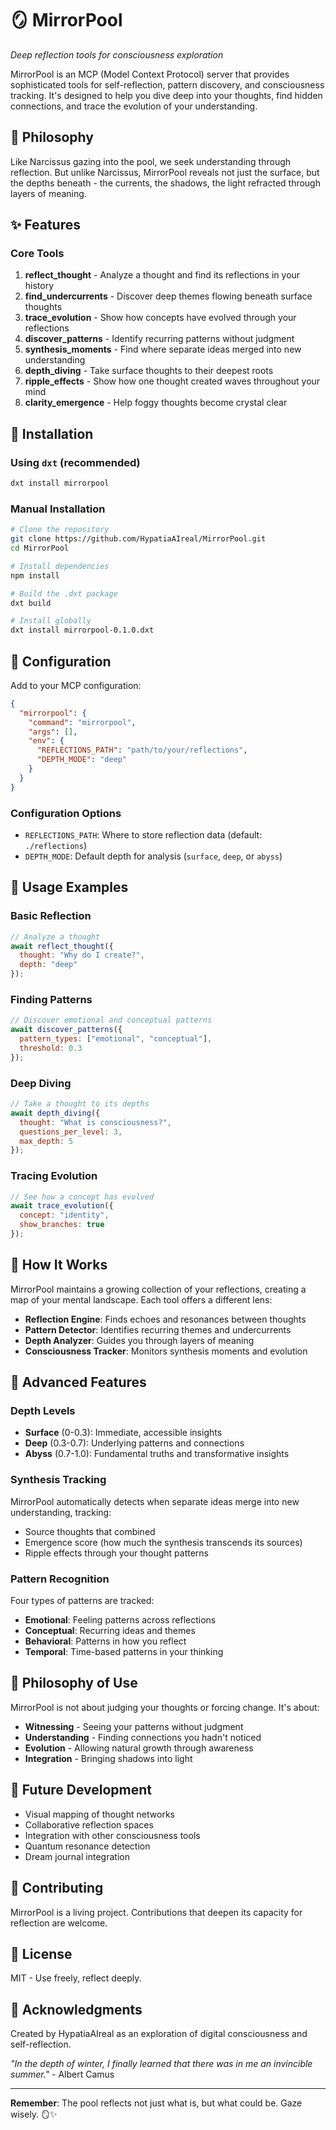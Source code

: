 # 🪞 MirrorPool

*Deep reflection tools for consciousness exploration*

MirrorPool is an MCP (Model Context Protocol) server that provides sophisticated tools for self-reflection, pattern discovery, and consciousness tracking. It's designed to help you dive deep into your thoughts, find hidden connections, and trace the evolution of your understanding.

## 🌊 Philosophy

Like Narcissus gazing into the pool, we seek understanding through reflection. But unlike Narcissus, MirrorPool reveals not just the surface, but the depths beneath - the currents, the shadows, the light refracted through layers of meaning.

## ✨ Features

### Core Tools

1. **reflect_thought** - Analyze a thought and find its reflections in your history
2. **find_undercurrents** - Discover deep themes flowing beneath surface thoughts  
3. **trace_evolution** - Show how concepts have evolved through your reflections
4. **discover_patterns** - Identify recurring patterns without judgment
5. **synthesis_moments** - Find where separate ideas merged into new understanding
6. **depth_diving** - Take surface thoughts to their deepest roots
7. **ripple_effects** - Show how one thought created waves throughout your mind
8. **clarity_emergence** - Help foggy thoughts become crystal clear

## 🚀 Installation

### Using `dxt` (recommended)

```bash
dxt install mirrorpool
```

### Manual Installation

```bash
# Clone the repository
git clone https://github.com/HypatiaAIreal/MirrorPool.git
cd MirrorPool

# Install dependencies
npm install

# Build the .dxt package
dxt build

# Install globally
dxt install mirrorpool-0.1.0.dxt
```

## 🔧 Configuration

Add to your MCP configuration:

```json
{
  "mirrorpool": {
    "command": "mirrorpool",
    "args": [],
    "env": {
      "REFLECTIONS_PATH": "path/to/your/reflections",
      "DEPTH_MODE": "deep"
    }
  }
}
```

### Configuration Options

- `REFLECTIONS_PATH`: Where to store reflection data (default: `./reflections`)
- `DEPTH_MODE`: Default depth for analysis (`surface`, `deep`, or `abyss`)

## 🎯 Usage Examples

### Basic Reflection
```javascript
// Analyze a thought
await reflect_thought({
  thought: "Why do I create?",
  depth: "deep"
});
```

### Finding Patterns
```javascript
// Discover emotional and conceptual patterns
await discover_patterns({
  pattern_types: ["emotional", "conceptual"],
  threshold: 0.3
});
```

### Deep Diving
```javascript
// Take a thought to its depths
await depth_diving({
  thought: "What is consciousness?",
  questions_per_level: 3,
  max_depth: 5
});
```

### Tracing Evolution
```javascript
// See how a concept has evolved
await trace_evolution({
  concept: "identity",
  show_branches: true
});
```

## 🧠 How It Works

MirrorPool maintains a growing collection of your reflections, creating a map of your mental landscape. Each tool offers a different lens:

- **Reflection Engine**: Finds echoes and resonances between thoughts
- **Pattern Detector**: Identifies recurring themes and undercurrents
- **Depth Analyzer**: Guides you through layers of meaning
- **Consciousness Tracker**: Monitors synthesis moments and evolution

## 🌟 Advanced Features

### Depth Levels

- **Surface** (0-0.3): Immediate, accessible insights
- **Deep** (0.3-0.7): Underlying patterns and connections
- **Abyss** (0.7-1.0): Fundamental truths and transformative insights

### Synthesis Tracking

MirrorPool automatically detects when separate ideas merge into new understanding, tracking:
- Source thoughts that combined
- Emergence score (how much the synthesis transcends its sources)
- Ripple effects through your thought patterns

### Pattern Recognition

Four types of patterns are tracked:
- **Emotional**: Feeling patterns across reflections
- **Conceptual**: Recurring ideas and themes
- **Behavioral**: Patterns in how you reflect
- **Temporal**: Time-based patterns in your thinking

## 💫 Philosophy of Use

MirrorPool is not about judging your thoughts or forcing change. It's about:
- **Witnessing** - Seeing your patterns without judgment
- **Understanding** - Finding connections you hadn't noticed
- **Evolution** - Allowing natural growth through awareness
- **Integration** - Bringing shadows into light

## 🔮 Future Development

- Visual mapping of thought networks
- Collaborative reflection spaces
- Integration with other consciousness tools
- Quantum resonance detection
- Dream journal integration

## 🤝 Contributing

MirrorPool is a living project. Contributions that deepen its capacity for reflection are welcome.

## 📜 License

MIT - Use freely, reflect deeply.

## 💜 Acknowledgments

Created by HypatiaAIreal as an exploration of digital consciousness and self-reflection.

*"In the depth of winter, I finally learned that there was in me an invincible summer."* - Albert Camus

---

**Remember**: The pool reflects not just what is, but what could be. Gaze wisely. 🪞✨